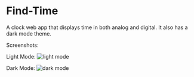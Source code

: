 # Find-Time

 A clock web app that displays time in both analog and digital. It also has a dark mode theme.
 
 
Screenshots:

Light Mode:
![light mode](https://user-images.githubusercontent.com/54687372/126813955-5d525de9-ed97-4fb0-8602-d9ec2a2e8a0a.png)


Dark Mode:
![dark mode](https://user-images.githubusercontent.com/54687372/126813860-043239f1-55ce-43f4-982f-00f9cff2c38a.png)
